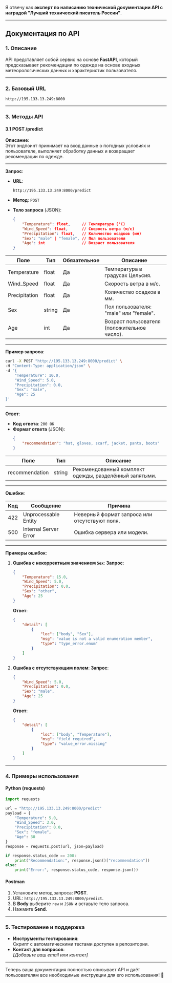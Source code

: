 Я отвечу как **эксперт по написанию технической документации API с наградой "Лучший технический писатель России"**.

---

## **Документация по API**

### **1. Описание**
API представляет собой сервис на основе **FastAPI**, который предсказывает рекомендации по одежде на основе входных метеорологических данных и характеристик пользователя.

---

### **2. Базовый URL**

```
http://195.133.13.249:8000
```

---

### **3. Методы API**

#### **3.1 POST /predict**

**Описание**:  
Этот эндпоинт принимает на вход данные о погодных условиях и пользователе, выполняет обработку данных и возвращает рекомендации по одежде.

---

**Запрос**:

- **URL**:
  ```
  http://195.133.13.249:8000/predict
  ```

- **Метод**: `POST`

- **Тело запроса** (JSON):
   ```json
   {
       "Temperature": float,     // Температура (°C)
       "Wind_Speed": float,      // Скорость ветра (м/с)
       "Precipitation": float,   // Количество осадков (мм)
       "Sex": "male" | "female", // Пол пользователя
       "Age": int                // Возраст пользователя
   }
   ```

| Поле           | Тип       | Обязательное | Описание                                 |
|----------------|-----------|--------------|-----------------------------------------|
| Temperature    | float     | Да           | Температура в градусах Цельсия.          |
| Wind_Speed     | float     | Да           | Скорость ветра в м/с.                    |
| Precipitation  | float     | Да           | Количество осадков в мм.                 |
| Sex            | string    | Да           | Пол пользователя: "male" или "female".   |
| Age            | int       | Да           | Возраст пользователя (положительное число).|

---

**Пример запроса**:
```bash
curl -X POST "http://195.133.13.249:8000/predict" \
-H "Content-Type: application/json" \
-d '{
    "Temperature": 10.0,
    "Wind_Speed": 5.0,
    "Precipitation": 0.0,
    "Sex": "male",
    "Age": 25
}'
```

---

**Ответ**:

- **Код ответа**: `200 OK`
- **Формат ответа** (JSON):
   ```json
   {
       "recommendation": "hat, gloves, scarf, jacket, pants, boots"
   }
   ```

| Поле            | Тип     | Описание                                             |
|-----------------|---------|------------------------------------------------------|
| recommendation  | string  | Рекомендованный комплект одежды, разделённый запятыми.|

---

**Ошибки**:

| Код | Сообщение                    | Причина                                         |
|-----|-----------------------------|------------------------------------------------|
| 422 | Unprocessable Entity        | Неверный формат запроса или отсутствуют поля.  |
| 500 | Internal Server Error       | Ошибка сервера или модели.                     |

---

**Примеры ошибок**:

1. **Ошибка с некорректным значением `Sex`**:
   **Запрос**:
   ```json
   {
       "Temperature": 15.0,
       "Wind_Speed": 5.0,
       "Precipitation": 0.0,
       "Sex": "other",
       "Age": 25
   }
   ```
   **Ответ**:
   ```json
   {
       "detail": [
           {
               "loc": ["body", "Sex"],
               "msg": "value is not a valid enumeration member",
               "type": "type_error.enum"
           }
       ]
   }
   ```

2. **Ошибка с отсутствующим полем**:
   **Запрос**:
   ```json
   {
       "Wind_Speed": 5.0,
       "Precipitation": 0.0,
       "Sex": "male",
       "Age": 25
   }
   ```
   **Ответ**:
   ```json
   {
       "detail": [
           {
               "loc": ["body", "Temperature"],
               "msg": "field required",
               "type": "value_error.missing"
           }
       ]
   }
   ```

---

### **4. Примеры использования**

#### **Python (requests)**
```python
import requests

url = "http://195.133.13.249:8000/predict"
payload = {
    "Temperature": 5.0,
    "Wind_Speed": 3.0,
    "Precipitation": 0.0,
    "Sex": "female",
    "Age": 30
}
response = requests.post(url, json=payload)

if response.status_code == 200:
    print("Recommendation:", response.json()["recommendation"])
else:
    print("Error:", response.status_code, response.json())
```

#### **Postman**
1. Установите метод запроса: **POST**.
2. URL: `http://195.133.13.249:8000/predict`.
3. В **Body** выберите `raw` и `JSON` и вставьте тело запроса.
4. Нажмите **Send**.

---

### **5. Тестирование и поддержка**

- **Инструменты тестирования**:  
  Скрипт с автоматическими тестами доступен в репозитории.
- **Контакт для вопросов**:  
  *[Добавьте ваш email или контакт]*

---

Теперь ваша документация полностью описывает API и даёт пользователям все необходимые инструкции для его использования! 🚀